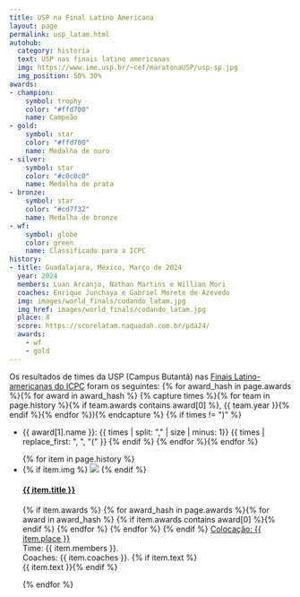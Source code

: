 ```yaml
---
title: USP na Final Latino Americana
layout: page
permalink: usp_latam.html
autohub:
  category: historia
  text: USP nas finais latino americanas
  img: https://www.ime.usp.br/~cef/maratonaUSP/usp-sp.jpg
  img_position: 50% 30%
awards:
- champion:
    symbol: trophy
    color: "#ffd700"
    name: Campeão
- gold:
    symbol: star
    color: "#ffd700"
    name: Medalha de ouro
- silver:
    symbol: star
    color: "#c0c0c0"
    name: Medalha de prata
- bronze:
    symbol: star
    color: "#cd7f32"
    name: Medalha de bronze
- wf:
    symbol: globe
    color: green
    name: Classificado para a ICPC
history:
- title: Guadalajara, México, Março de 2024
  year: 2024
  members: Luan Arcanjo, Nathan Martins e Willian Mori
  coaches: Enrique Junchaya e Gabriel Morete de Azevedo
  img: images/world_finals/codando_latam.jpg
  img_href: images/world_finals/codando_latam.jpg
  place: 4
  score: https://scorelatam.naquadah.com.br/pda24/
  awards:
    - wf
    - gold
---
```


Os resultados de times da USP (Campus Butantã) nas [Finais Latino-americanas do ICPC](https://icpc.global/regionals/finder/Latin-America-Champ) foram os seguintes:
{% for award_hash in page.awards %}{% for award in award_hash %}
{% capture times %}{% for team in page.history %}{% if team.awards contains award[0] %}, {{ team.year }}{% endif %}{% endfor %}){% endcapture %}
{% if times != ")" %}
- <i class="fa fa-{{ award[1].symbol }}" style="color:{{ award[1].color }}" title="{{ award[1].name }}"></i> {{ award[1].name }}: {{ times | split: "," | size | minus: 1}} {{ times | replace_first: ", ", "(" }}
{% endif %}
{% endfor %}{% endfor %}

<ul class="history-list">
{% for item in page.history %}
<li class="big">
{% if item.img %}
  <a target="_blank" href="{{ item.img_href }}"><img src="{{ item.img }}"></a>
{% endif %}
<h4>
 <a target="_blank" href="https://icpc.baylor.edu/community/history-icpc-{{ item.year }}">{{ item.title }}</a>
</h4>
<p>
{% if item.awards %}
{% for award_hash in page.awards %}{% for award in award_hash %}
  {% if item.awards contains award[0] %}<i class="fa fa-{{ award[1].symbol }}" style="color:{{ award[1].color }}" title="{{ award[1].name }}"></i>{% endif %}
{% endfor %} {% endfor %}
{% endif %}
<a href="{% if item.score %}{{ item.score }}{% else %}http://static.kattis.com/icpc/wf{{ item.year }}/{% endif %}" title="placar"><i class="fa fa-th-list" title="Placar"></i> Colocação: {{ item.place }}</a><br>
Time: {{ item.members }}. <br>
Coaches: {{ item.coaches }}.
{% if item.text %}<br>{{ item.text }}{% endif %}
</p>
</li>
{% endfor %}
</ul>
